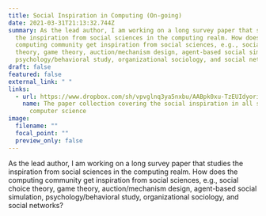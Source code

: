 ```yaml
---
title: Social Inspiration in Computing (On-going)
date: 2021-03-31T21:13:32.744Z
summary: As the lead author, I am working on a long survey paper that studies
  the inspiration from social sciences in the computing realm. How does the
  computing community get inspiration from social sciences, e.g., social choice
  theory, game theory, auction/mechanism design, agent-based social simulation,
  psychology/behavioral study, organizational sociology, and social networks?
draft: false
featured: false
external_link: " "
links:
  - url: https://www.dropbox.com/sh/vpvglnq3ya5nxbu/AABpk0xu-TzEUIdyori3xh3za?dl=0
    name: The paper collection covering the social inspiration in all subfields of
      computer science
image:
  filename: ""
  focal_point: ""
  preview_only: false
---
```

As the lead author, I am working on a long survey paper that studies the inspiration from social sciences in the computing realm. How does the computing community get inspiration from social sciences, e.g., social choice theory, game theory, auction/mechanism design, agent-based social simulation, psychology/behavioral study, organizational sociology, and social networks?
